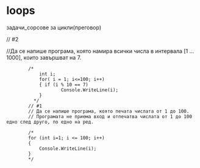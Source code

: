 # loops
задачи_сорсове за цикли(преговор)


 // #2    

 
 //Да се напише програма, която намира всички числа в интервала [1 … 1000], които завършват на 7.            
            
            
            
            /*
                int i;
                for( i = 1; i<=100; i++)
                { if (i % 10 == 7)        
                        Console.WriteLine(i);               
                }
              */
            // #1
            // Да се напише програма, която печата числата от 1 до 100.
            // Програмата не приема вход и отпечатва числата от 1 до 100 едно след друго, по едно на ред.

            /*
            for (int i=1; i <= 100; i++)
            {
                Console.WriteLine(i);
            }
            */
